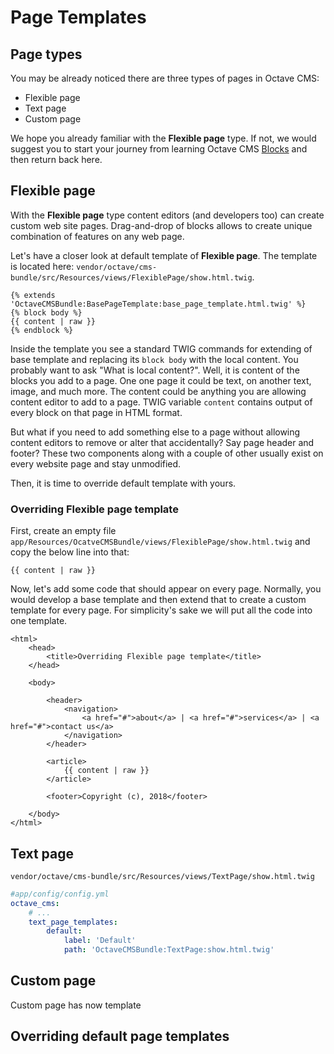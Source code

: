 Page Templates
==============

## Page types

You may be already noticed there are three types of pages in Octave CMS:

* Flexible page
* Text page
* Custom page

We hope you already familiar with the **Flexible page** type. 
If not, we would suggest you to start your journey from learning Octave CMS [Blocks](/docs/developers-guide/cms-in-details/blocks.md) and then return back here. 

## Flexible page

With the **Flexible page** type content editors (and developers too) can create custom web site pages. 
Drag-and-drop of blocks allows to create unique combination of features on any web page.

Let's have a closer look at default template of **Flexible page**. 
The template is located here: `vendor/octave/cms-bundle/src/Resources/views/FlexiblePage/show.html.twig`. 

```twig
{% extends 'OctaveCMSBundle:BasePageTemplate:base_page_template.html.twig' %}
{% block body %}
{{ content | raw }}
{% endblock %}
```

Inside the template you see a standard TWIG commands for extending of base template and replacing its `block body` with the local content. 
You probably want to ask "What is local content?". 
Well, it is content of the blocks you add to a page. 
One one page it could be text, on another text, image, and much more. 
The content could be anything you are allowing content editor to add to a page.
TWIG variable `content` contains output of every block on that page in HTML format.  

But what if you need to add something else to a page without allowing content editors to remove or alter that accidentally? 
Say page header and footer? 
These two components along with a couple of other usually exist on every website page and stay unmodified. 

Then, it is time to override default template with yours.

### Overriding Flexible page template   

First, create an empty file `app/Resources/OcatveCMSBundle/views/FlexiblePage/show.html.twig` and copy the below line into that:  
 
```twig
{{ content | raw }}
```

Now, let's add some code that should appear on every page. 
Normally, you would develop a base template and then extend that to create a custom template for every page. 
For simplicity's sake we will put all the code into one template.

```twig
<html>
    <head>
        <title>Overriding Flexible page template</title>
    </head>
    
    <body>
    
        <header>
            <navigation>
                <a href="#">about</a> | <a href="#">services</a> | <a href="#">contact us</a>  
            </navigation>
        </header>
        
        <article>
            {{ content | raw }}
        </article>
        
        <footer>Copyright (c), 2018</footer>
        
    </body>
</html>
```



## Text page

`vendor/octave/cms-bundle/src/Resources/views/TextPage/show.html.twig`

```yaml
#app/config/config.yml
octave_cms:
    # ...
    text_page_templates:
        default:
            label: 'Default'
            path: 'OctaveCMSBundle:TextPage:show.html.twig'
```



## Custom page

Custom page has now template

## Overriding default page templates
